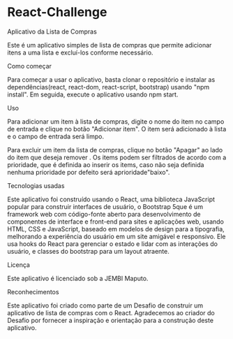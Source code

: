 # React-Challenge
Aplicativo da Lista de Compras


Este é um aplicativo simples de lista de compras que permite adicionar itens a uma lista e excluí-los conforme necessário.

Como começar

Para começar a usar o aplicativo, basta clonar o repositório e instalar as dependências(react, react-dom, react-script, bootstrap) usando "npm install". Em seguida, execute o aplicativo usando npm start.

Uso

Para adicionar um item à lista de compras, digite o nome do item no campo de entrada e clique no botão "Adicionar item". O item será adicionado à lista e o campo de entrada será limpo.

Para excluir um item da lista de compras, clique no botão "Apagar" ao lado do item que deseja remover .
Os items podem ser filtrados de acordo com a prioridade, que é definida ao inserir os items, caso não seja definida nenhuma prioridade por defeito será  aprioridade"baixo".

Tecnologias usadas

Este aplicativo foi construído usando o React, uma biblioteca JavaScript popular para construir interfaces de usuário, o Bootstrap 5que é um framework web com código-fonte aberto para desenvolvimento de componentes de interface e front-end para sites e aplicações web, usando HTML, CSS e JavaScript, baseado em modelos de design para a tipografia, melhorando a experiência do usuário em um site amigável e responsivo. Ele usa hooks do React para gerenciar o estado e lidar com as interações do usuário, e classes do bootstrap para um layout atraente.

Licença

Este aplicativo é licenciado sob a JEMBI Maputo. 

Reconhecimentos

Este aplicativo foi criado como parte de um Desafio de construir um aplicativo de lista de compras com o React. Agradecemos ao criador do Desafio por fornecer a inspiração e orientação para a construção deste aplicativo.



